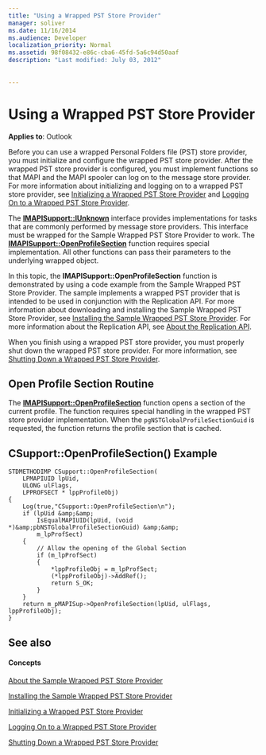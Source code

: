 ```yaml
---
title: "Using a Wrapped PST Store Provider"
manager: soliver
ms.date: 11/16/2014
ms.audience: Developer
localization_priority: Normal
ms.assetid: 98f08432-e86c-cba6-45fd-5a6c94d50aaf
description: "Last modified: July 03, 2012"
 
 
---
```


# Using a Wrapped PST Store Provider

 
  
**Applies to**: Outlook 
  
Before you can use a wrapped Personal Folders file (PST) store provider, you must initialize and configure the wrapped PST store provider. After the wrapped PST store provider is configured, you must implement functions so that MAPI and the MAPI spooler can log on to the message store provider. For more information about initializing and logging on to a wrapped PST store provider, see [Initializing a Wrapped PST Store Provider](initializing-a-wrapped-pst-store-provider.md) and [Logging On to a Wrapped PST Store Provider](logging-on-to-a-wrapped-pst-store-provider.md).
  
The **[IMAPISupport::IUnknown](imapisupportiunknown.md)** interface provides implementations for tasks that are commonly performed by message store providers. This interface must be wrapped for the Sample Wrapped PST Store Provider to work. The **[IMAPISupport::OpenProfileSection](imapisupport-openprofilesection.md)** function requires special implementation. All other functions can pass their parameters to the underlying wrapped object. 
  
In this topic, the **IMAPISupport::OpenProfileSection** function is demonstrated by using a code example from the Sample Wrapped PST Store Provider. The sample implements a wrapped PST provider that is intended to be used in conjunction with the Replication API. For more information about downloading and installing the Sample Wrapped PST Store Provider, see [Installing the Sample Wrapped PST Store Provider](installing-the-sample-wrapped-pst-store-provider.md). For more information about the Replication API, see [About the Replication API](about-the-replication-api.md).
  
When you finish using a wrapped PST store provider, you must properly shut down the wrapped PST store provider. For more information, see [Shutting Down a Wrapped PST Store Provider](shutting-down-a-wrapped-pst-store-provider.md).
  
## Open Profile Section Routine

The **[IMAPISupport::OpenProfileSection](imapisupport-openprofilesection.md)** function opens a section of the current profile. The function requires special handling in the wrapped PST store provider implementation. When the  `pgNSTGlobalProfileSectionGuid` is requested, the function returns the profile section that is cached. 
  
## CSupport::OpenProfileSection() Example

```
STDMETHODIMP CSupport::OpenProfileSection( 
    LPMAPIUID lpUid,     
    ULONG ulFlags, 
    LPPROFSECT * lppProfileObj) 
{ 
    Log(true,"CSupport::OpenProfileSection\n"); 
    if (lpUid &amp;&amp;  
        IsEqualMAPIUID(lpUid, (void *)&amp;pbNSTGlobalProfileSectionGuid) &amp;&amp;  
        m_lpProfSect) 
    {      
        // Allow the opening of the Global Section 
        if (m_lpProfSect) 
        { 
            *lppProfileObj = m_lpProfSect; 
            (*lppProfileObj)->AddRef(); 
            return S_OK; 
        } 
    } 
    return m_pMAPISup->OpenProfileSection(lpUid, ulFlags, lppProfileObj); 
}
```

## See also

#### Concepts

[About the Sample Wrapped PST Store Provider](about-the-sample-wrapped-pst-store-provider.md)
  
[Installing the Sample Wrapped PST Store Provider](installing-the-sample-wrapped-pst-store-provider.md)
  
[Initializing a Wrapped PST Store Provider](initializing-a-wrapped-pst-store-provider.md)
  
[Logging On to a Wrapped PST Store Provider](logging-on-to-a-wrapped-pst-store-provider.md)
  
[Shutting Down a Wrapped PST Store Provider](shutting-down-a-wrapped-pst-store-provider.md)


